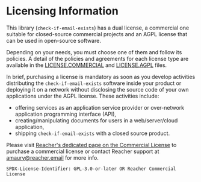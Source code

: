 # Licensing Information

This library (`check-if-email-exists`) has a dual license, a commercial one suitable for closed-source commercial projects and an AGPL license that can be used in open-source software.

Depending on your needs, you must choose one of them and follow its policies. A detail of the policies and agreements for each license type are available in the [LICENSE.COMMERCIAL](./LICENSE.COMMERCIAL) and [LICENSE.AGPL](./LICENSE.AGPL) files.

In brief, purchasing a license is mandatory as soon as you develop activities distributing the `check-if-email-exists` software inside your product or deploying it on a network without disclosing the source code of your own applications under the AGPL license. These activities include:

-   offering services as an application service provider or over-network application programming interface (API),
-   creating/manipulating documents for users in a web/server/cloud application,
-   shipping `check-if-email-exists` with a closed source product.

Please visit [Reacher's dedicated page on the Commercial License](https://reacher.email/self-host) to purchase a commercial license or contact Reacher support at amaury@reacher.email for more info.

`SPDX-License-Identifier: GPL-3.0-or-later OR Reacher Commercial License`

